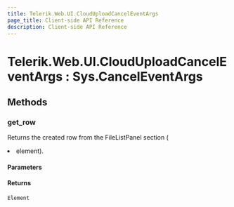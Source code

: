 ```yaml
---
title: Telerik.Web.UI.CloudUploadCancelEventArgs
page_title: Client-side API Reference
description: Client-side API Reference
---
```


# Telerik.Web.UI.CloudUploadCancelEventArgs : Sys.CancelEventArgs  

## Methods

### get_row

Returns the created row from the FileListPanel section (<LI> element).

#### Parameters

#### Returns

`Element` 



 

